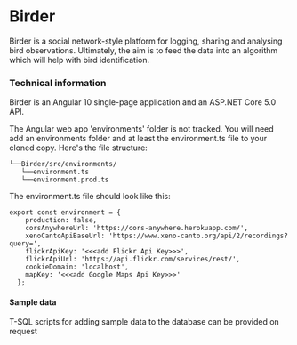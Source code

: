 # Birder
Birder is a social network-style platform for logging, sharing and analysing bird observations. Ultimately, the aim is to feed the data into an algorithm which will help with bird identification. 


### Technical information

Birder is an Angular 10 single-page application and an ASP.NET Core 5.0 API.

The Angular web app 'environments' folder is not tracked.  You will need add an environments folder and at least the environment.ts file to your cloned copy.  Here's the file structure:

```
└──Birder/src/environments/
   └──environment.ts
   └──environment.prod.ts
```

The environment.ts file should look like this:

```
export const environment = {
    production: false,
    corsAnywhereUrl: 'https://cors-anywhere.herokuapp.com/',
    xenoCantoApiBaseUrl: 'https://www.xeno-canto.org/api/2/recordings?query=',
    flickrApiKey: '<<<add Flickr Api Key>>>',
    flickrApiUrl: 'https://api.flickr.com/services/rest/',
    cookieDomain: 'localhost',
    mapKey: '<<<add Google Maps Api Key>>>' 
  };
  ```

#### Sample data

T-SQL scripts for adding sample data to the database can be provided on request
